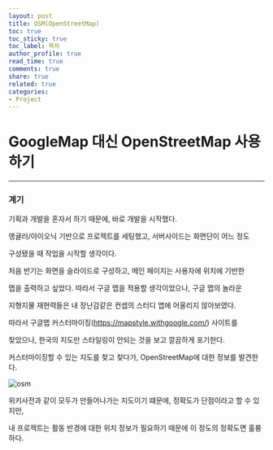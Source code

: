 ```yaml
---
layout: post
title: OSM(OpenStreetMap)
toc: true
toc_sticky: true
toc_label: 목차
author_profile: true
read_time: true
comments: true
share: true
related: true
categories:
- Project
---
```


# GoogleMap 대신 OpenStreetMap 사용하기

***

### 계기


기획과 개발을 혼자서 하기 때문에, 바로 개발을 시작했다.

앵귤러/아이오닉 기반으로 프로젝트를 세팅했고, 서버사이드는 화면단이 어느 정도

구성됐을 때 작업을 시작할 생각이다. 

처음 반기는 화면을 슬라이드로 구성하고, 메인 페이지는 사용자에 위치에 기반한

맵을 출력하고 싶었다. 따라서 구글 맵을 적용할 생각이었으나, 구글 맵의 놀라운

지형지물 재현력들은 내 장난감같은 컨셉의 스터디 앱에 어울리지 않아보였다.

따라서 구글맵 커스터마이징(https://mapstyle.withgoogle.com/) 사이트를

찾았으나, 한국의 지도만 스타일링이 안되는 것을 보고 깔끔하게 포기한다.

커스터마이징할 수 있는 지도를 찾고 찾다가, OpenStreetMap에 대한 정보를 발견한다.

![osm](../assets/img/project/osm.png)

위키사전과 같이 모두가 만들어나가는 지도이기 떄문에, 정확도가 단점이라고 할 수 있지만,

내 프로젝트는 활동 반경에 대한 위치 정보가 필요하기 때문에 이 정도의 정확도면 훌륭하다.



